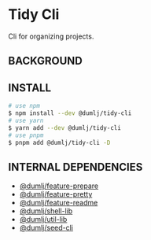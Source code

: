 <!-- This file is dynamically generated. please edit in __readme__ -->

# Tidy Cli

Cli for organizing projects.

## BACKGROUND

## INSTALL

```bash
# use npm
$ npm install --dev @dumlj/tidy-cli
# use yarn
$ yarn add --dev @dumlj/tidy-cli
# use pnpm
$ pnpm add @dumlj/tidy-cli -D
```

## INTERNAL DEPENDENCIES

- [@dumlj/feature-prepare](https://github.com/dumlj/dumlj-build/tree/main/@feature/feature-prepare)
- [@dumlj/feature-pretty](https://github.com/dumlj/dumlj-build/tree/main/@feature/feature-pretty)
- [@dumlj/feature-readme](https://github.com/dumlj/dumlj-build/tree/main/@feature/feature-readme)
- [@dumlj/shell-lib](https://github.com/dumlj/dumlj-build/tree/main/@lib/shell-lib)
- [@dumlj/util-lib](https://github.com/dumlj/dumlj-build/tree/main/@lib/util-lib)
- [@dumlj/seed-cli](https://github.com/dumlj/dumlj-build/tree/main/@cli/seed-cli)
